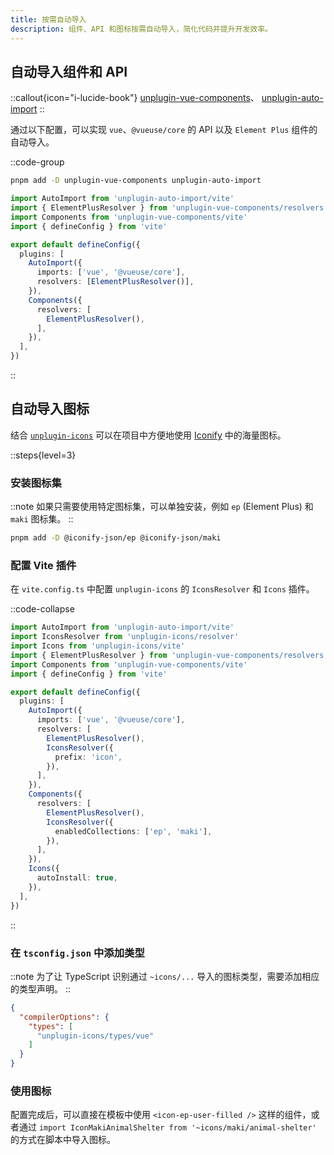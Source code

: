 ```yaml
---
title: 按需自动导入
description: 组件、API 和图标按需自动导入，简化代码并提升开发效率。
---
```


## 自动导入组件和 API

::callout{icon="i-lucide-book"}
[unplugin-vue-components](https://github.com/unplugin/unplugin-vue-components)、
[unplugin-auto-import](https://github.com/unplugin/unplugin-auto-import)
::

通过以下配置，可以实现 `vue`、`@vueuse/core` 的 API 以及 `Element Plus` 组件的自动导入。

::code-group

```sh [sh]
pnpm add -D unplugin-vue-components unplugin-auto-import
```

```ts [vite.config.ts]
import AutoImport from 'unplugin-auto-import/vite'
import { ElementPlusResolver } from 'unplugin-vue-components/resolvers'
import Components from 'unplugin-vue-components/vite'
import { defineConfig } from 'vite'

export default defineConfig({
  plugins: [
    AutoImport({
      imports: ['vue', '@vueuse/core'],
      resolvers: [ElementPlusResolver()],
    }),
    Components({
      resolvers: [
        ElementPlusResolver(),
      ],
    }),
  ],
})
```

::

## 自动导入图标

结合 [`unplugin-icons`](https://github.com/unplugin/unplugin-icons) 可以在项目中方便地使用 [Iconify](https://icon-sets.iconify.design/) 中的海量图标。

::steps{level=3}

### 安装图标集

::note
如果只需要使用特定图标集，可以单独安装，例如 `ep` (Element Plus) 和 `maki` 图标集。
::

```sh [sh]
pnpm add -D @iconify-json/ep @iconify-json/maki
```

### 配置 Vite 插件

在 `vite.config.ts` 中配置 `unplugin-icons` 的 `IconsResolver` 和 `Icons` 插件。

::code-collapse

```ts [vite.config.ts]
import AutoImport from 'unplugin-auto-import/vite'
import IconsResolver from 'unplugin-icons/resolver'
import Icons from 'unplugin-icons/vite'
import { ElementPlusResolver } from 'unplugin-vue-components/resolvers'
import Components from 'unplugin-vue-components/vite'
import { defineConfig } from 'vite'

export default defineConfig({
  plugins: [
    AutoImport({
      imports: ['vue', '@vueuse/core'],
      resolvers: [
        ElementPlusResolver(),
        IconsResolver({
          prefix: 'icon',
        }),
      ],
    }),
    Components({
      resolvers: [
        ElementPlusResolver(),
        IconsResolver({
          enabledCollections: ['ep', 'maki'],
        }),
      ],
    }),
    Icons({
      autoInstall: true,
    }),
  ],
})
```

::

### 在 `tsconfig.json` 中添加类型

::note
为了让 TypeScript 识别通过 `~icons/...` 导入的图标类型，需要添加相应的类型声明。
::

```json [tsconfig.json]
{
  "compilerOptions": {
    "types": [
      "unplugin-icons/types/vue"
    ]
  }
}
```

### 使用图标

配置完成后，可以直接在模板中使用 `<icon-ep-user-filled />` 这样的组件，或者通过 `import IconMakiAnimalShelter from '~icons/maki/animal-shelter'` 的方式在脚本中导入图标。
